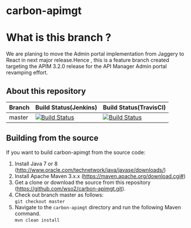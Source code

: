 # carbon-apimgt

# What is this branch ?

We are planing to move the Admin portal implementation from Jaggery to React in next major release.Hence , this is a feature branch created targeting the APIM 3.2.0 release for the API Manager Admin portal revamping effort.


## About this repository

|  Branch | Build Status(Jenkins) | Build Status(TravisCI) |
| :------------ |:------------- |:-------------
| master      | [![Build Status](https://wso2.org/jenkins/job/platform-builds/job/carbon-apimgt/badge/icon)](https://wso2.org/jenkins/view/platform/job/platform-builds/job/carbon-apimgt/) | [![Build Status](https://api.travis-ci.org/wso2/carbon-apimgt.svg?branch=master)](https://travis-ci.org/wso2/carbon-apimgt) |

## Building from the source

If you want to build carbon-apimgt from the source code:

1. Install Java 7 or 8 (http://www.oracle.com/technetwork/java/javase/downloads/)
1. Install Apache Maven 3.x.x (https://maven.apache.org/download.cgi#)
1. Get a clone or download the source from this repository (https://github.com/wso2/carbon-apimgt.git).
1. Check out branch master as follows:\
``git checkout master``
1. Navigate to the ``carbon-apimgt`` directory and run the following Maven command.\
 ``mvn clean install``
